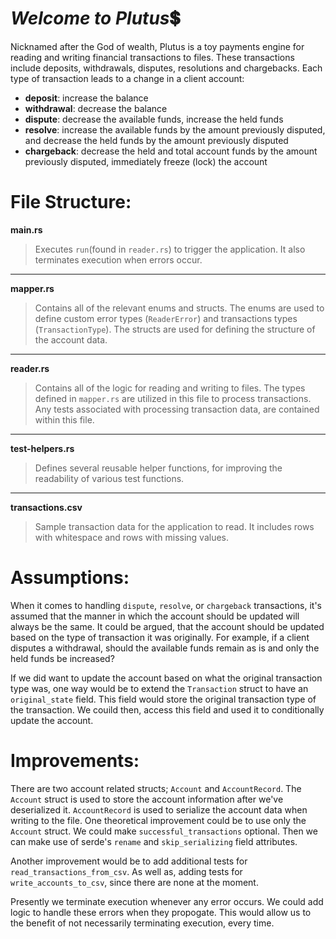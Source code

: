 # *Welcome to Plutus*:heavy_dollar_sign:
Nicknamed after the God of wealth, Plutus is a toy payments engine for reading and writing financial transactions to files. These transactions include deposits, withdrawals, disputes, resolutions and chargebacks. Each type of transaction leads to a change in a client account:

- **deposit**: increase the balance
- **withdrawal**: decrease the balance
- **dispute**: decrease the available funds, increase the held funds
- **resolve**: increase the available funds by the amount previously disputed, and decrease the held funds by the amount previously disputed
- **chargeback**: decrease the held and total account funds by the amount previously disputed, immediately freeze (lock) the account

# **File Structure**:
**main.rs**
> Executes `run`(found in `reader.rs`) to trigger the application. It also terminates execution when errors occur.
---
**mapper.rs**
> Contains all of the relevant enums and structs. The enums are used to define custom error types (`ReaderError`) and transactions types (`TransactionType`). The structs are used for defining the structure of the account data.
---
**reader.rs**
> Contains all of the logic for reading and writing to files. The types defined in `mapper.rs` are utilized in this file to process transactions. Any tests associated with processing transaction data, are contained within this file.
---
**test-helpers.rs**
> Defines several reusable helper functions, for improving the readability of various test functions.
---
**transactions.csv**
> Sample transaction data for the application to read. It includes rows with whitespace and rows with missing values.

# **Assumptions**:
When it comes to handling `dispute`, `resolve`, or `chargeback` transactions, it's assumed that the manner in which the account should be updated will always be the same. It could be argued, that the account should be updated based on the type of transaction it was originally. For example, if a client disputes a withdrawal, should the available funds remain as is and only the held funds be increased? 

If we did want to update the account based on what the original transaction type was, one way would be to extend the `Transaction` struct to have an `original_state` field. This field would store the original transaction type of the transaction. We couild then, access this field and used it to conditionally update the account.

# **Improvements**:
There are two account related structs; `Account` and `AccountRecord`. The `Account` struct is used to store the account information after we've deserialized it. `AccountRecord` is used to serialize the account data when writing to the file. One theoretical improvement could be to use only the `Account` struct. We could make `successful_transactions` optional. Then we can make use of serde's `rename` and `skip_serializing` field attributes.

Another improvement would be to add additional tests for `read_transactions_from_csv`. As well as, adding tests for `write_accounts_to_csv`, since there are none at the moment.

Presently we terminate execution whenever any error occurs. We could add logic to handle these errors when they propogate. This would allow us to the benefit of not necessarily terminating execution, every time.
